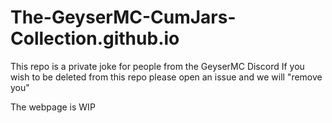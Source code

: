 # The-GeyserMC-CumJars-Collection.github.io
This repo is a private joke for people from the GeyserMC Discord
If you wish to be deleted from this repo please open an issue and we will "remove you"


The webpage is WIP